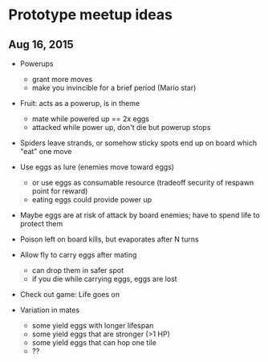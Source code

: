 # Prototype meetup ideas

## Aug 16, 2015

- Powerups
  - grant more moves
  - make you invincible for a brief period (Mario star)

- Fruit: acts as a powerup, is in theme
  - mate while powered up == 2x eggs
  - attacked while power up, don't die but powerup stops

- Spiders leave strands, or somehow sticky spots end up on board which "eat" one move

- Use eggs as lure (enemies move toward eggs)
  - or use eggs as consumable resource (tradeoff security of respawn point for reward)
  - eating eggs could provide power up

- Maybe eggs are at risk of attack by board enemies; have to spend life to protect them

- Poison left on board kills, but evaporates after N turns

- Allow fly to carry eggs after mating
  - can drop them in safer spot
  - if you die while carrying eggs, eggs are lost

- Check out game: Life goes on

- Variation in mates
  - some yield eggs with longer lifespan
  - some yield eggs that are stronger (>1 HP)
  - some yield eggs that can hop one tile
  - ??
